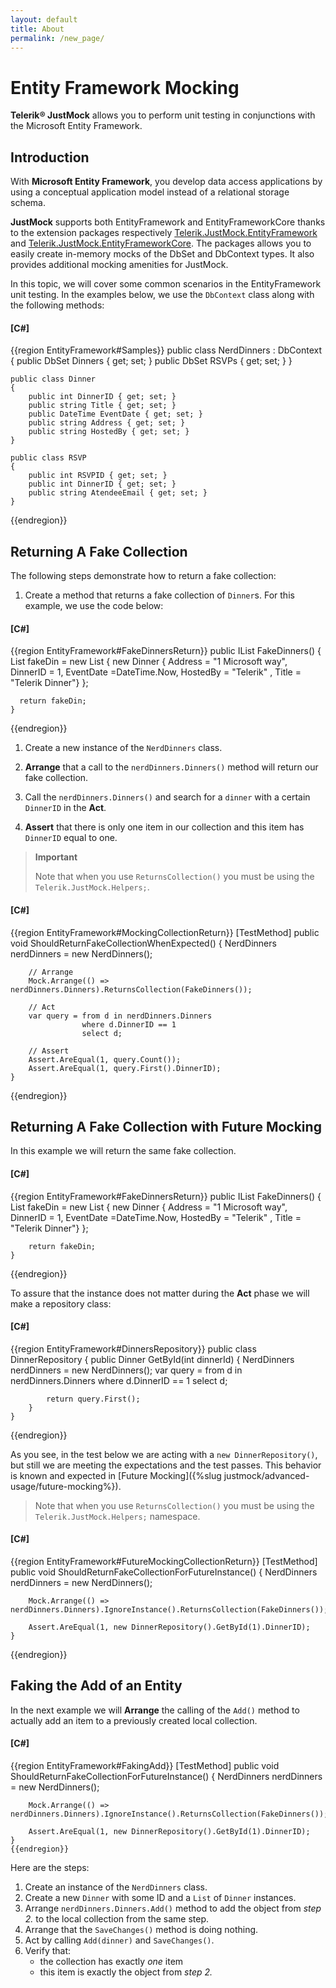 ```yaml
---
layout: default
title: About
permalink: /new_page/
---
```



# Entity Framework Mocking

__Telerik® JustMock__ allows you to perform unit testing in conjunctions with the Microsoft Entity Framework.

## Introduction

With __Microsoft Entity Framework__, you develop data access applications by using a conceptual application model instead of a relational storage schema.

__JustMock__ supports both EntityFramework and EntityFrameworkCore thanks to the extension packages respectively [Telerik.JustMock.EntityFramework](https://github.com/telerik/Telerik.JustMock.EntityFramework) and [Telerik.JustMock.EntityFrameworkCore](https://github.com/telerik/Telerik.JustMock.EntityFrameworkCore). The packages allows you to easily create in-memory mocks of the DbSet and DbContext types. It also provides additional mocking amenities for JustMock.

In this topic, we will cover some common scenarios in the EntityFramework unit testing. In the examples below, we use the `DbContext` class along with the following methods:

#### __[C#]__

{{region EntityFramework#Samples}}
    public class NerdDinners : DbContext
    {
        public DbSet<Dinner> Dinners { get; set; }
        public DbSet<RSVP> RSVPs { get; set; }
    }

    public class Dinner
    {
        public int DinnerID { get; set; }
        public string Title { get; set; }
        public DateTime EventDate { get; set; }
        public string Address { get; set; }
        public string HostedBy { get; set; }
    }

    public class RSVP
    {
        public int RSVPID { get; set; }
        public int DinnerID { get; set; }
        public string AtendeeEmail { get; set; }
    }
{{endregion}}


## Returning A Fake Collection

The following steps demonstrate how to return a fake collection:

1. Create a method that returns a fake collection of `Dinner`s. For this example, we use the code below:

#### __[C#]__

{{region EntityFramework#FakeDinnersReturn}}
    public IList<Dinner> FakeDinners()
    { 
        List<Dinner> fakeDin = new List<Dinner>
        {
            new Dinner { Address = "1 Microsoft way", DinnerID = 1, EventDate =DateTime.Now, HostedBy = "Telerik" , Title = "Telerik Dinner"}
        };

      return fakeDin;
    }
{{endregion}}

1. Create a new instance of the `NerdDinners` class.

1. __Arrange__ that a call to the `nerdDinners.Dinners()` method will return our fake collection.

1. Call the `nerdDinners.Dinners()` and search for a `dinner` with a certain `DinnerID` in the __Act__.

1. __Assert__ that there is only one item in our collection and this item has `DinnerID` equal to one.

> **Important**
>
> Note that when you use `ReturnsCollection()` you must be using the `Telerik.JustMock.Helpers;`.

#### __[C#]__

{{region EntityFramework#MockingCollectionReturn}}
    [TestMethod]
    public void ShouldReturnFakeCollectionWhenExpected()
    {
        NerdDinners nerdDinners = new NerdDinners();

        // Arrange
        Mock.Arrange(() => nerdDinners.Dinners).ReturnsCollection(FakeDinners());

        // Act
        var query = from d in nerdDinners.Dinners
                    where d.DinnerID == 1
                    select d;

        // Assert
        Assert.AreEqual(1, query.Count());
        Assert.AreEqual(1, query.First().DinnerID);
    }
{{endregion}}

## Returning A Fake Collection with Future Mocking

In this example we will return the same fake collection.

#### __[C#]__

{{region EntityFramework#FakeDinnersReturn}}
    public IList<Dinner> FakeDinners()
    { 
        List<Dinner> fakeDin = new List<Dinner>
        {
            new Dinner { Address = "1 Microsoft way", DinnerID = 1, EventDate =DateTime.Now, HostedBy = "Telerik" , Title = "Telerik Dinner"}
        };

        return fakeDin;
    }
{{endregion}}

To assure that the instance does not matter during the __Act__ phase we will make a repository class:

#### __[C#]__

{{region EntityFramework#DinnersRepository}}
    public class DinnerRepository
    {
        public Dinner GetById(int dinnerId)
        {
            NerdDinners nerdDinners = new NerdDinners();
            var query = from d in nerdDinners.Dinners
                        where d.DinnerID == 1
                        select d;

            return query.First();
        }
    }
{{endregion}}

As you see, in the test below we are acting with a `new DinnerRepository()`, but still we are meeting the expectations and the test passes. This behavior is known and expected in [Future Mocking]({%slug justmock/advanced-usage/future-mocking%}).

> Note that when you use `ReturnsCollection()` you must be using the `Telerik.JustMock.Helpers;` namespace.

#### __[C#]__

{{region EntityFramework#FutureMockingCollectionReturn}}
    [TestMethod]
    public void ShouldReturnFakeCollectionForFutureInstance()
    {
        NerdDinners nerdDinners = new NerdDinners();

        Mock.Arrange(() => nerdDinners.Dinners).IgnoreInstance().ReturnsCollection(FakeDinners());

        Assert.AreEqual(1, new DinnerRepository().GetById(1).DinnerID);
    }   
{{endregion}}

## Faking the Add of an Entity

In the next example we will __Arrange__ the calling of the `Add()` method to actually add an item to a previously created local collection.

#### __[C#]__

{{region EntityFramework#FakingAdd}}
    [TestMethod]
    public void ShouldReturnFakeCollectionForFutureInstance()
    {
        NerdDinners nerdDinners = new NerdDinners();

        Mock.Arrange(() => nerdDinners.Dinners).IgnoreInstance().ReturnsCollection(FakeDinners());

        Assert.AreEqual(1, new DinnerRepository().GetById(1).DinnerID);
    }   
    {{endregion}}

Here are the steps:

1. Create an instance of the `NerdDinners` class.
1. Create a new `Dinner` with some ID and a `List` of `Dinner` instances.
1. Arrange `nerdDinners.Dinners.Add()` method to add the object from *step 2.* to the local collection from the same step.
1. Arrange that the `SaveChanges()` method is doing nothing.
1. Act by calling `Add(dinner)` and `SaveChanges()`.
1. Verify that:
    * the collection has exactly *one* item
    * this item is exactly the object from *step 2.*